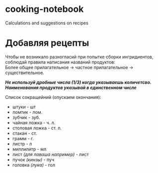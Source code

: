 # cooking-notebook
Calculations and suggestions on recipes

# Добавляя рецепты
Чтобы не возникало разногласий при попытке сборки ингридиентов, соблюдай правила написания названий продуктов:  
Более общее прилагательное &rarr; частное прилагательное &rarr; существительное.  

**_Не используй дробные числа (1/3) когда указываешь количетсво._**  
**_Наименования продуктов указывай в единственном числе_**  

Список сокращейний (опускаем окончания):  

+ штуки - шт  
+ ломтик - лом.  
+ зубчик - зуб.  
+ чайная ложка - ч. л.  
+ столовая ложка - ст. л.  
+ стакан - ст.  
+ грамм - г.  
+ листр - л  
+ миллилитр - мл  
+ лист _(для лаваша например)_ - лист  
+ пучок _(кинзы)_ - пуч  
+ головка _(лука)_ - гол  
